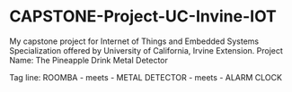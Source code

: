 # CAPSTONE-Project-UC-Invine-IOT
My capstone project for Internet of Things and Embedded Systems Specialization offered by University of California, Irvine Extension. 
Project Name: The Pineapple Drink Metal Detector


Tag line: ROOMBA - meets - METAL DETECTOR - meets - ALARM CLOCK
